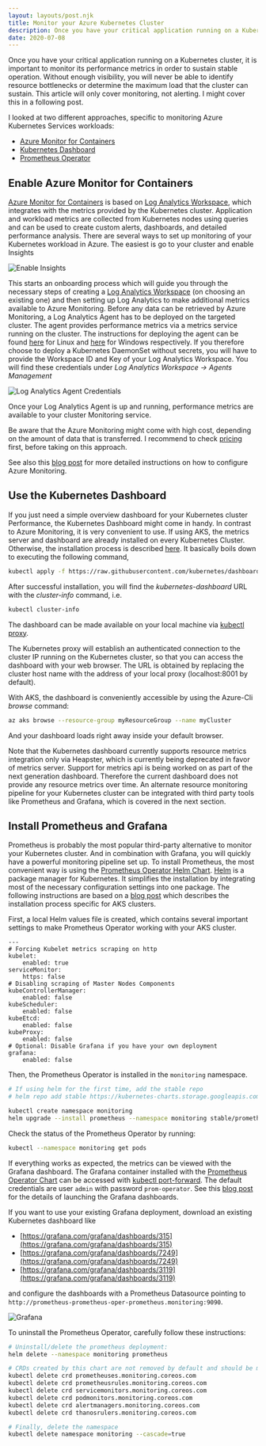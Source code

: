 ```yaml
---
layout: layouts/post.njk
title: Monitor your Azure Kubernetes Cluster
description: Once you have your critical application running on a Kubernetes cluster, it is important to monitor its performance metrics in order to sustain stable operation. Without enough visibility, you will never be able to identify resource bottlenecks or determine the maximum load that the cluster can sustain.
date: 2020-07-08
---
```


Once you have your critical application running on a Kubernetes cluster, it is important to monitor its performance metrics in order to sustain stable operation.
Without enough visibility, you will never be able to identify resource bottlenecks or determine the maximum load that the cluster can sustain.
This article will only cover monitoring, not alerting. I might cover this in a following post.

I looked at two different approaches, specific to monitoring Azure Kubernetes Services workloads:
  * [Azure Monitor for Containers][1]
  * [Kubernetes Dashboard][7]
  * [Prometheus Operator][11]

## Enable Azure Monitor for Containers

[Azure Monitor for Containers][1] is based on [Log Analytics Workspace][5], which integrates with the metrics provided by the Kubernetes cluster. Application and workload metrics are collected from Kubernetes nodes using queries and can be used to create custom alerts, dashboards, and detailed performance analysis.
There are several ways to set up monitoring of your Kubernetes workload in Azure. The easiest is go to your cluster and enable Insights

![Enable Insights](/images/enable-insights.png)

This starts an onboarding process which will guide you through the necessary steps of creating a [Log Analytics Workspace][5] (on choosing an existing one) and then setting up Log Analytics to make additional metrics available to Azure Monitoring.
Before any data can be retrieved by Azure Monitoring, a Log Analytics Agent has to be deployed on the targeted cluster. The agent provides performance metrics via a metrics service running on the cluster. The instructions for deploying the agent can be found [here][4] for Linux and [here][5] for Windows respectively. If you therefore choose to deploy a Kubernetes DaemonSet without secrets, you will have to provide the Workspace ID and Key of your Log Analytics Workspace. You will find these credentials under *Log Analytics Workspace → Agents Management*

![Log Analytics Agent Credentials](/images/la-credentials.png)

Once your Log Analytics Agent is up and running, performance metrics are available to your cluster Monitoring service.

Be aware that the Azure Monitoring might come with high cost, depending on the amount of data that is transferred. I recommend to check [pricing][6] first, before taking on this approach.

See also this [blog post][14] for more detailed instructions on how to configure Azure Monitoring.

## Use the Kubernetes Dashboard

If you just need a simple overview dashboard for your Kubernetes cluster Performance, the Kubernetes Dashboard might come in handy. In contrast to Azure Monitoring, it is very convenient to use.
If using AKS, the metrics server and dashboard are already installed on every Kubernetes Cluster.
Otherwise, the installation process is described [here][7]. It basically boils down to executing the following command,

``` bash
kubectl apply -f https://raw.githubusercontent.com/kubernetes/dashboard/v2.0.0/aio/deploy/recommended.yaml
```

After successful installation, you will find the *kubernetes-dashboard* URL with the *cluster-info* command, i.e.

``` bash
kubectl cluster-info
```

The dashboard can be made available on your local machine via [kubectl proxy][8].

The Kubernetes proxy will establish an authenticated connection to the cluster IP running on the Kubernetes cluster, so that you can access the dashboard with your web browser. The URL is obtained by replacing the cluster host name with the address of your local proxy (localhost:8001 by default).

With AKS, the dashboard is conveniently accessible by using the Azure-Cli *browse* command:

``` bash
az aks browse --resource-group myResourceGroup --name myCluster
```

And your dashboard loads right away inside your default browser.

Note that the Kubernetes dashboard currently supports resource metrics integration only via Heapster, which is currently being deprecated in favor of metrics server. Support for metrics api is being worked on as part of the next generation dashboard. Therefore the current dashboard does not provide any resource metrics over time.
An alternate resource monitoring pipeline for your Kubernetes cluster can be integrated with third party tools like Prometheus and Grafana, which is covered in the next section.

## Install Prometheus and Grafana

Prometheus is probably the most popular third-party alternative to monitor your Kubernetes cluster. And in combination with Grafana, you will quickly have a powerful monitoring pipeline set up.
To install Prometheus, the most convenient way is using the [Prometheus Operator Helm Chart][11]. [Helm][13] is a package manager for Kubernetes. It simplifies the installation by integrating most of the necessary configuration settings into one package.
The following instructions are based on a [blog post][12] which describes the installation process specific for AKS clusters.

First, a local Helm values file is created, which contains several important settings to make Prometheus Operator working with your AKS cluster.
    
``` text
---
# Forcing Kubelet metrics scraping on http 
kubelet:
    enabled: true
serviceMonitor:
    https: false
# Disabling scraping of Master Nodes Components
kubeControllerManager:
    enabled: false
kubeScheduler:
    enabled: false
kubeEtcd:
    enabled: false
kubeProxy:
    enabled: false
# Optional: Disable Grafana if you have your own deployment
grafana:
    enabled: false
```

Then, the Prometheus Operator is installed in the `monitoring` namespace.

``` bash
# If using helm for the first time, add the stable repo
# helm repo add stable https://kubernetes-charts.storage.googleapis.com/

kubectl create namespace monitoring
helm upgrade --install prometheus --namespace monitoring stable/prometheus-operator --values values.yml 
```

Check the status of the Prometheus Operator by running:

``` bash
kubectl --namespace monitoring get pods
```

If everything works as expected, the metrics can be viewed with the Grafana dashboard. The Grafana container installed with the [Prometheus Operator Chart][11] can be accessed with [kubectl port-forward][9].
The default credentials are user `admin` with password `prom-operator`. See this [blog post][12] for the details of launching the Grafana dashboards.

If you want to use your existing Grafana deployment, download an existing Kubernetes dashboard like
  * [https://grafana.com/grafana/dashboards/315](https://grafana.com/grafana/dashboards/315)
  * [https://grafana.com/grafana/dashboards/7249](https://grafana.com/grafana/dashboards/7249)
  * [https://grafana.com/grafana/dashboards/3119](https://grafana.com/grafana/dashboards/3119)

and configure the dashboards with a Prometheus Datasource pointing to `http://prometheus-prometheus-oper-prometheus.monitoring:9090`.

![Grafana](/images/grafana.jpg)

To uninstall the Prometheus Operator, carefully follow these instructions:

``` bash
# Uninstall/delete the prometheus deployment:
helm delete --namespace monitoring prometheus 

# CRDs created by this chart are not removed by default and should be manually cleaned up
kubectl delete crd prometheuses.monitoring.coreos.com
kubectl delete crd prometheusrules.monitoring.coreos.com
kubectl delete crd servicemonitors.monitoring.coreos.com
kubectl delete crd podmonitors.monitoring.coreos.com
kubectl delete crd alertmanagers.monitoring.coreos.com
kubectl delete crd thanosrulers.monitoring.coreos.com

# Finally, delete the namespace
kubectl delete namespace monitoring --cascade=true
```

[1]: https://docs.microsoft.com/en-us/azure/azure-monitor/insights/container-insights-overview  "Azure Monitor for Containers Overview"
[2]: https://docs.microsoft.com/en-us/azure/azure-monitor/insights/container-insights-onboard "Enable Azure Monitor for containers"
[3]: https://docs.microsoft.com/en-us/azure/azure-monitor/insights/containers#configure-a-log-analytics-linux-agent-for-kubernetes "Configure a Log Analytics Linux agent for Kubernetes"
[4]: https://docs.microsoft.com/en-us/azure/azure-monitor/insights/containers#configure-a-log-analytics-windows-agent-for-kubernetes "Configure a Log Analytics Windows agent for Kubernetes"
[5]: https://docs.microsoft.com/en-gb/azure/azure-monitor/log-query/log-query-overview "Log Analytics Overview"
[6]: https://azure.microsoft.com/en-gb/pricing/details/monitor/ "Azure Monitor Pricing"
[7]: https://kubernetes.io/docs/tasks/access-application-cluster/web-ui-dashboard/ "Kubernetes Dashboard"
[8]: https://kubernetes.io/docs/reference/generated/kubectl/kubectl-commands#proxy "Kubernetes Proxy"
[9]: https://kubernetes.io/docs/reference/generated/kubectl/kubectl-commands#port-forward "Kubernetes Port Forward"
[10]: https://prometheus.io/docs/introduction/overview/ "Prometheus Overview"
[11]: https://github.com/helm/charts/tree/master/stable/prometheus-operator "Prometheus Operator"
[12]: https://atouati.com/posts/2019/12/aks-monitoring-with-prometheus/ "AKS monitoring with Prometheus"
[13]: https://helm.sh/ "Helm"
[14]: https://sysadminas.eu/2020/01/part-4-azure-kubernetes-services-aks-monitor-your-aks-cluster/ "Monitor you AKS Cluster"
